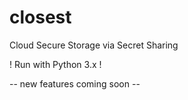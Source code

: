 # closest
Cloud Secure Storage via Secret Sharing

! Run with Python 3.x !

-- new features coming soon --
